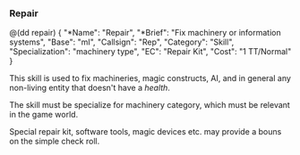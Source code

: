 ### Repair

@(dd repair)
{ 
  "*Name": "Repair",
  "*Brief": "Fix machinery or information systems",
  "Base": "mI",
  "Callsign": "Rep",
  "Category": "Skill",
  "Specialization": "machinery type",
  "EC": "Repair Kit",
  "Cost": "1 TT/Normal"
}

This skill is used to fix machineries, magic constructs, AI, and in general
any non-living entity that doesn't have a *health*. 

The skill must be specialize for machinery category, which must be relevant
in the game world. 

Special repair kit, software tools, magic devices etc. may provide a bouns
on the simple check roll.
